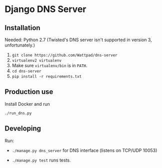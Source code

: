 # Django DNS Server

## Installation

Needed: Python 2.7 (Twisted's DNS server isn't supported in version 3, unfortunately.)

1. `git clone https://github.com/Wattpad/dns-server`
2. `virtualenv2 virtualenv`
3. Make sure `virtualenv/bin` is in `PATH`.
4. `cd dns-server`
5. `pip install -r requirements.txt`


## Production use

Install Docker and run
```
./run_dns.py
```

## Developing

Run:

- `./manage.py dns_server` for DNS interface (listens on TCP/UDP 10053)

- `./manage.py test` runs tests.
